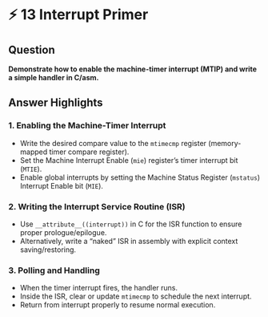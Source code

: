 # ⚡ 13 Interrupt Primer

## Question

**Demonstrate how to enable the machine-timer interrupt (MTIP) and write a simple handler in C/asm.**

## Answer Highlights

### 1. Enabling the Machine-Timer Interrupt
- Write the desired compare value to the `mtimecmp` register (memory-mapped timer compare register).
- Set the Machine Interrupt Enable (`mie`) register’s timer interrupt bit (`MTIE`).
- Enable global interrupts by setting the Machine Status Register (`mstatus`) Interrupt Enable bit (`MIE`).

### 2. Writing the Interrupt Service Routine (ISR)
- Use `__attribute__((interrupt))` in C for the ISR function to ensure proper prologue/epilogue.
- Alternatively, write a “naked” ISR in assembly with explicit context saving/restoring.

### 3. Polling and Handling
- When the timer interrupt fires, the handler runs.
- Inside the ISR, clear or update `mtimecmp` to schedule the next interrupt.
- Return from interrupt properly to resume normal execution.


